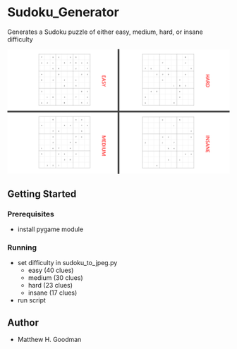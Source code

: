 # Sudoku_Generator
Generates a Sudoku puzzle of either easy, medium, hard, or insane difficulty

![example outputs](/readme_image.png)

## Getting Started 
### Prerequisites
  - install pygame module
  
### Running
  - set difficulty in sudoku_to_jpeg.py
    - easy (40 clues)
    - medium (30 clues)
    - hard (23 clues)
    - insane (17 clues)    
  - run script
    
## Author
  - Matthew H. Goodman
